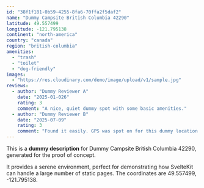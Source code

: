 ```yaml
---
id: "38f1f181-0b59-4255-8fa6-70ffa2f5daf2"
name: "Dummy Campsite British Columbia 42290"
latitude: 49.557499
longitude: -121.795138
continent: "north-america"
country: "canada"
region: "british-columbia"
amenities:
  - "trash"
  - "toilet"
  - "dog-friendly"
images:
  - "https://res.cloudinary.com/demo/image/upload/v1/sample.jpg"
reviews:
  - author: "Dummy Reviewer A"
    date: "2025-01-026"
    rating: 3
    comment: "A nice, quiet dummy spot with some basic amenities."
  - author: "Dummy Reviewer B"
    date: "2025-07-09"
    rating: 3
    comment: "Found it easily. GPS was spot on for this dummy location."
---
```


This is a **dummy description** for Dummy Campsite British Columbia 42290, generated for the proof of concept.

It provides a serene environment, perfect for demonstrating how SvelteKit can handle a large number of static pages. The coordinates are 49.557499, -121.795138.
